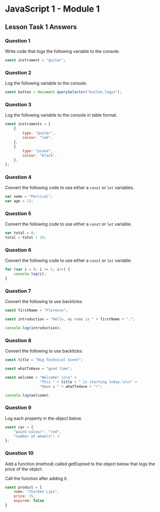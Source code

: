 # JavaScript 1 - Module 1

## Lesson Task 1 Answers

### Question 1

Write code that logs the following variable to the console.

```js
const instrument = "guitar";
```

### Question 2

Log the following variable to the console.

```js
const button = document.querySelector("button.login");
```

### Question 3

Log the following variable to the console in table format.

```js
const instruments = [
    {
        type: "guitar",
        colour: "red",
    },
    {
        type: "piano",
        colour: "black",
    },
];
```

### Question 4

Convert the following code to use either a `const` or `let` variables.

```js
var name = "Percival";
var age = 13;
```

### Question 5

Convert the following code to use either a `const` or `let` variable.

```js
var total = 0;
total = total + 10;
```

### Question 6

Convert the following code to use either a `const` or `let` variable.

```js
for (var i = 0; i <= 5; i++) {
    console.log(i);
}
```

### Question 7

Convert the following to use backticks:

```js
const firstName = "Florence";

const introduction = "Hello, my name is " + firstName + ".";

console.log(introduction);
```

### Question 8

Convert the following to use backticks:

```js
const title = "Big Technical Event";

const whatToHave = "good time";

const welcome = "Welcome! \n\n" +
                "This " + title + " is starting today.\n\n" +
                "Have a " + whatToHave + "!";

console.log(welcome);
```

### Question 9

Log each property in the object below.

```js
const car = {
    "paint-colour": "red",
    "number of wheels": 3
};
```

### Question 10

Add a function (method) called getExpired to the object below that logs the price of the object.

Call the function after adding it.

```js
const product = {
    name: "Chicken Lips",
    price: 35,
    expired: false
}
```